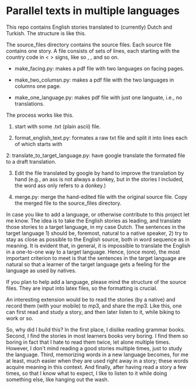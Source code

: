 # Parallel texts in multiple languages


This repo contains English stories translated to (currently) Dutch and Turkish. The structure is like this.

The source_files directory contains the source files. Each source file contains one story. A file consists of sets of lines, each starting with the country code in < > signs, like so <en>, <nl>, and so on.

- make_facing.py: makes a pdf file with two languages on facing pages.

- make_two_columsn.py: makes a pdf file with the two languages in columns one page.

- make_one_language.py: makes pdf file with just one languate, i.e., no translations.

The process works like this.

1. start with some .txt (plain ascii) file.

2. format_english_text.py: formates a raw txt file and split it into lines each of which starts with <en>

2: translate_to_target_language.py: have google translate the formated file to a draft translation. 

3. Edit the file translated by google by hand to improve the translation by hand (e.g., an ass is not always a donkey, but in the stories I included, the word ass only refers to a donkey.)

4. merge.py: merge the hand-edited file with the original source file. Copy the merged file to the source_files directory.

In case you like to add a language, or otherwise contribute to this project let me know. The idea is to take the English stories as leading, and translate those stories to a target language, in my case Dutch. The sentences in the target language 1) should be, foremost, natural to a native speaker, 2) try to stay as close as possible to the English source, both in word sequence as in meaning. It is evident that,  in general, it is impossible to translate the English in a one-to-one way to a target language. Hence, (once more), the most important criterion to meet is that the sentences in the target language are natural so that a learner of the target language gets a feeling for the language as used by natives.

If you plan to help add a language, please mind the structure of the source files. They are input into latex files, so the formatting is crucial.

An interesting extension would be to read the stories (by a native) and record them (with your mobile) to  mp3, and share the mp3. Like this, one can first read and study a story, and then later listen to it, while biking to work or so. 

So, why did I build this? In the first place, I dislike reading grammar books. Second, I find the stories in most  learners books very boring. I find them so boring in fact that I hate to read them twice, let alone multiple times. However, I don't mind reading a good stories multiple times, just to study the language. Third, memorizing words in a new language becomes, for me at least, much easier when they are used right away in a story; these words acquire meaning in this context. And finally, after having read a story a few times, so that I know what to expect, I like to listen to it while doing something else, like hanging out the wash.

